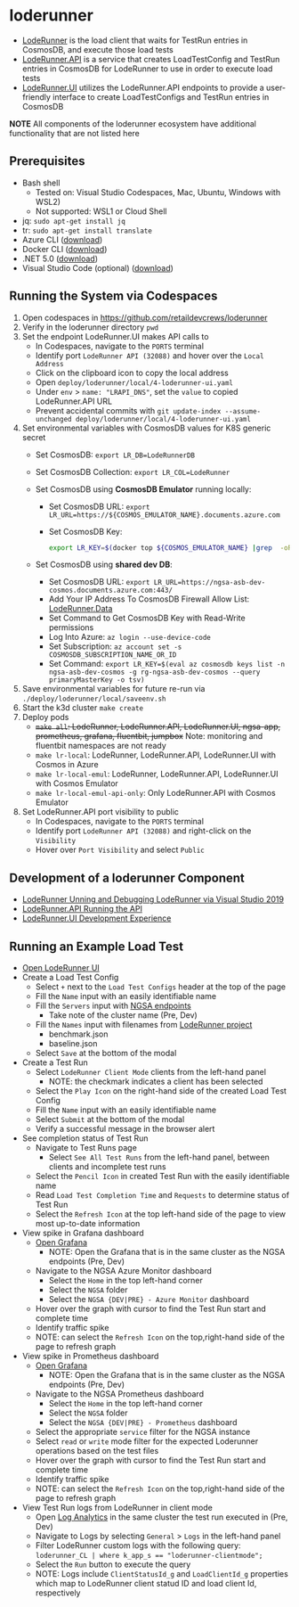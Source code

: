 # loderunner

- [LodeRunner](./src/LodeRunner/README.md) is the load client that waits for TestRun entries in CosmosDB, and execute those load tests
- [LodeRunner.API](./src/LodeRunner.API/README.md) is a service that creates LoadTestConfig and TestRun entries in CosmosDB for LodeRunner to use in order to execute load tests
- [LodeRunner.UI](./src/LodeRunner.UI/README.md) utilizes the LodeRunner.API endpoints to provide a user-friendly interface to create LoadTestConfigs and TestRun entries in CosmosDB

**NOTE** All components of the loderunner ecosystem have additional functionality that are not listed here

## Prerequisites

- Bash shell
  - Tested on: Visual Studio Codespaces, Mac, Ubuntu, Windows with WSL2)
  - Not supported: WSL1 or Cloud Shell
- jq: `sudo apt-get install jq`
- tr: `sudo apt-get install translate`
- Azure CLI ([download](https://docs.microsoft.com/en-us/cli/azure/install-azure-cli?view=azure-cli-latest))
- Docker CLI ([download](https://docs.docker.com/install/))
- .NET 5.0 ([download](https://docs.microsoft.com/en-us/dotnet/core/install/))
- Visual Studio Code (optional) ([download](https://code.visualstudio.com/download))

## Running the System via Codespaces

1. Open codespaces in <https://github.com/retaildevcrews/loderunner>
2. Verify in the loderunner directory `pwd`
3. Set the endpoint LodeRunner.UI makes API calls to
   - In Codespaces, navigate to the `PORTS` terminal
   - Identify port `LodeRunner API (32088)` and hover over the `Local Address`
   - Click on the clipboard icon to copy the local address
   - Open `deploy/loderunner/local/4-loderunner-ui.yaml`
   - Under `env` > `name: "LRAPI_DNS"`, set the `value` to copied LodeRunner.API URL
   - Prevent accidental commits with `git update-index --assume-unchanged deploy/loderunner/local/4-loderunner-ui.yaml`
4. Set environmental variables with CosmosDB values for K8S generic secret
   - Set CosmosDB: `export LR_DB=LodeRunnerDB`
   - Set CosmosDB Collection: `export LR_COL=LodeRunner`
   - Set CosmosDB using **CosmosDB Emulator** running locally:
      - Set CosmosDB URL: `export LR_URL=https://${COSMOS_EMULATOR_NAME}.documents.azure.com`
      - Set CosmosDB Key:

        ```bash
        export LR_KEY=$(docker top ${COSMOS_EMULATOR_NAME} |grep  -oP '/Key=(\w.*) '|head -n 1 | awk -F' ' '{print $1}' | awk -F 'Key=' '{print $2}')
        ```

   - Set CosmosDB using **shared dev DB**:
      - Set CosmosDB URL: `export LR_URL=https://ngsa-asb-dev-cosmos.documents.azure.com:443/`
      - Add Your IP Address To CosmosDB Firewall Allow List: [LodeRunner.Data](./src/LodeRunner.Data/README.md#solution)
      - Set Command to Get CosmosDB Key with Read-Write permissions
      - Log Into Azure: `az login --use-device-code`
      - Set Subscription: `az account set -s COSMOSDB_SUBSCRIPTION_NAME_OR_ID`
      - Set Command: `export LR_KEY=$(eval az cosmosdb keys list -n ngsa-asb-dev-cosmos -g rg-ngsa-asb-dev-cosmos --query primaryMasterKey -o tsv)`
5. Save environmental variables for future re-run via `./deploy/loderunner/local/saveenv.sh`
6. Start the k3d cluster `make create`
7. Deploy pods
   - ~~`make all`: LodeRunner, LodeRunner.API, LodeRunner.UI, ngsa-app, prometheus, grafana, fluentbit, jumpbox~~ Note: monitoring and fluentbit namespaces are not ready
   - `make lr-local`: LodeRunner, LodeRunner.API, LodeRunner.UI with Cosmos in Azure
   - `make lr-local-emul`: LodeRunner, LodeRunner.API, LodeRunner.UI with Cosmos Emulator
   - `make lr-local-emul-api-only`: Only LodeRunner.API with Cosmos Emulator
8. Set LodeRunner.API port visibility to public
   - In Codespaces, navigate to the `PORTS` terminal
   - Identify port `LodeRunner API (32088)` and right-click on the `Visibility`
   - Hover over `Port Visibility` and select `Public`

## Development of a loderunner Component

- [LodeRunner Unning and Debugging LodeRunner via Visual Studio 2019](./src/LodeRunner/README.md#running-and-debugging-loderunner-via-visual-studio-2019)
- [LodeRunner.API Running the API](./src/LodeRunner.API/README.md#running-the-api)
- [LodeRunner.UI Development Experience](./src/LodeRunner.UI/README.md#development-experience)

## Running an Example Load Test

- [Open LodeRunner UI](https://github.com/retaildevcrews/wcnp/blob/main/docs/ResourceList.md#loderunner-ui-endpoints)
- Create a Load Test Config
  - Select `+` next to the `Load Test Configs` header at the top of the page
  - Fill the `Name` input with an easily identifiable name
  - Fill the `Servers` input with [NGSA endpoints](https://github.com/retaildevcrews/wcnp/blob/main/docs/ResourceList.md#nsga-endpoints)
    - Take note of the cluster name (Pre, Dev)
  - Fill the `Names` input with filenames from [LodeRunner project](https://github.com/retaildevcrews/loderunner/tree/main/src/LodeRunner)
    - benchmark.json
    - baseline.json
  - Select `Save` at the bottom of the modal
- Create a Test Run
  - Select `LodeRunner Client Mode` clients from the left-hand panel
    - NOTE: the checkmark indicates a client has been selected
  - Select the `Play Icon` on the right-hand side of the created Load Test Config
  - Fill the `Name` input with an easily identifiable name
  - Select `Submit` at the bottom of the modal
  - Verify a successful message in the browser alert
- See completion status of Test Run
  - Navigate to Test Runs page
    - Select `See All Test Runs` from the left-hand panel, between clients and incomplete test runs
  - Select the `Pencil Icon` in created Test Run with the easily identifiable name
  - Read `Load Test Completion Time` and `Requests` to determine status of Test Run
  - Select the `Refresh Icon` at the top left-hand side of the page to view most up-to-date information
- View spike in Grafana dashboard
  - [Open Grafana](https://github.com/retaildevcrews/wcnp/blob/main/docs/ResourceList.md#dashboards)
    - NOTE: Open the Grafana that is in the same cluster as the NGSA endpoints (Pre, Dev)
  - Navigate to the NGSA Azure Monitor dashboard
    - Select the `Home` in the top left-hand corner
    - Select the `NGSA` folder
    - Select the `NGSA {DEV|PRE} - Azure Monitor` dashboard
  - Hover over the graph with cursor to find the Test Run start and complete time
  - Identify traffic spike
  - NOTE: can select the `Refresh Icon` on the top,right-hand side of the page to refresh graph
- View spike in Prometheus dashboard
  - [Open Grafana](https://github.com/retaildevcrews/wcnp/blob/main/docs/ResourceList.md#dashboards)
    - NOTE: Open the Grafana that is in the same cluster as the NGSA endpoints (Pre, Dev)
  - Navigate to the NGSA Prometheus dashboard
    - Select the `Home` in the top left-hand corner
    - Select the `NGSA` folder
    - Select the `NGSA {DEV|PRE} - Prometheus` dashboard
  - Select the appropriate `service` filter for the NGSA instance
  - Select `read` or `write` mode filter for the expected Loderunner operations based on the test files
  - Hover over the graph with cursor to find the Test Run start and complete time
  - Identify traffic spike
  - NOTE: can select the `Refresh Icon` on the top,right-hand side of the page to refresh graph
- View Test Run logs from LodeRunner in client mode
  - Open [Log Analytics](https://github.com/retaildevcrews/wcnp/blob/main/docs/ResourceList.md#shared-resources) in the same cluster the test run executed in (Pre, Dev)
  - Navigate to Logs by selecting `General` > `Logs` in the left-hand panel
  - Filter LodeRunner custom logs with the following query: `loderunner_CL
| where k_app_s == "loderunner-clientmode";`
  - Select the `Run` button to execute the query
  - NOTE: Logs include `ClientStatusId_g` and `LoadClientId_g` properties which map to LodeRunner client statud ID and load client Id, respectively
